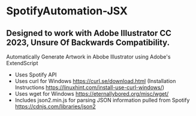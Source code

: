 # SpotifyAutomation-JSX
## Designed to work with Adobe Illustrator CC 2023, Unsure Of Backwards Compatibility.
Automatically Generate Artwork in Abobe Illustrator using Adobe's ExtendScript
+ Uses Spotify API
+ Uses curl for Windows https://curl.se/download.html (Installation Instructions https://linuxhint.com/install-use-curl-windows/)
+ Uses wget for Windows https://eternallybored.org/misc/wget/
+ Includes json2.min.js for parsing JSON information pulled from Spotify https://cdnjs.com/libraries/json2
